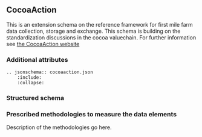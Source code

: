 ## CocoaAction

This is an extension schema on the reference framework for first mile farm data collection, storage and exchange. This schema is building on the standardization discussions in the cocoa valuechain. For further information see [the CocoaAction website](http://www.worldcocoafoundation.org/about-wcf/cocoaaction/)  

### Additional attributes

```eval_rst
.. jsonschema:: cocoaaction.json
    :include: 
    :collapse: 
```

### Structured schema

<script src="../../../_static/docson/widget.js" data-schema="../../extensions/cocoaaction/cocoaaction.json></script>
<script src="../../../_static/docson/widget.js" data-schema="../../_static/irrigation.json"></script>

### Prescribed methodologies to measure the data elements

Description of the methodologies go here.
